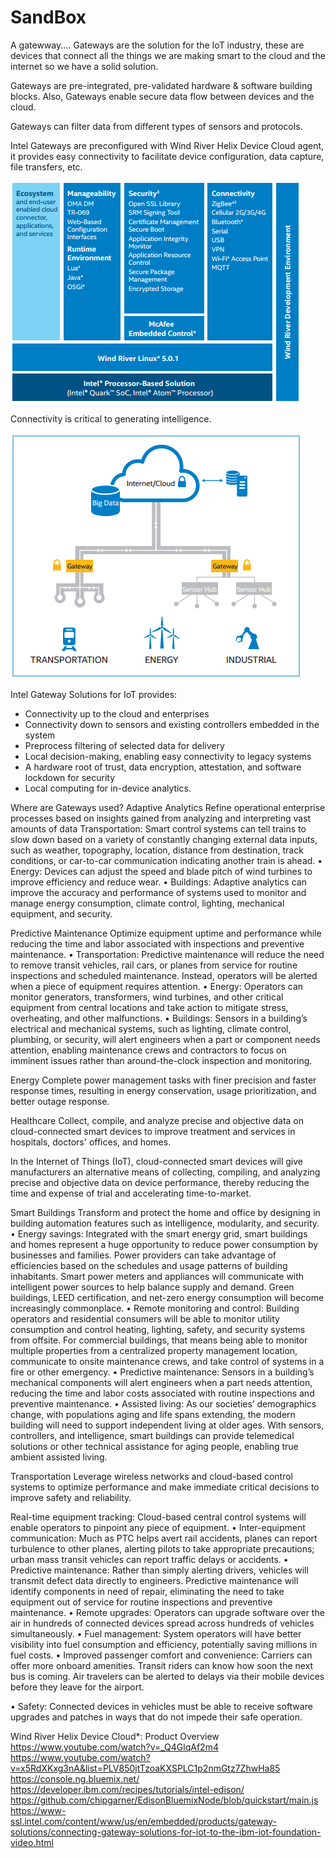 SandBox
==
A gatewway....
Gateways are the solution for the IoT industry, these are devices that connect all the things we are making smart to the cloud and the internet so we have a solid solution.

Gateways are pre-integrated, pre-validated hardware & software building blocks. Also, Gateways enable secure data flow between devices and the cloud.

Gateways can filter data from different types of sensors and protocols.

Intel Gateways are preconfigured with Wind River Helix Device Cloud agent, it provides easy connectivity to facilitate device configuration, data capture, file transfers, etc.

![ Intel® Gateway Solutions for IoT Software Stack.](iotSoftwareStack.PNG)

Connectivity is critical to generating intelligence.

![](iotGateways.PNG)

Intel Gateway Solutions for IoT provides:

- Connectivity up to the cloud and enterprises
- Connectivity down to sensors and existing controllers embedded in the system
- Preprocess filtering of selected data for delivery
- Local decision-making, enabling easy connectivity to legacy systems
- A hardware root of trust, data encryption, attestation, and software lockdown for security
- Local computing for in-device analytics.


Where are Gateways used?
Adaptive Analytics
Refine operational enterprise processes based on insights gained from analyzing and interpreting vast amounts of data
Transportation: Smart control systems can tell trains to slow
down based on a variety of constantly changing external data
inputs, such as weather, topography, location, distance from destination,
track conditions, or car-to-car communication indicating
another train is ahead.
• Energy: Devices can adjust the speed and blade pitch of wind
turbines to improve efficiency and reduce wear.
• Buildings: Adaptive analytics can improve the accuracy and
performance of systems used to monitor and manage energy
consumption, climate control, lighting, mechanical equipment,
and security.

Predictive Maintenance
Optimize equipment uptime and performance while reducing the time and labor associated with inspections and preventive maintenance.
• Transportation: Predictive maintenance will reduce the need to
remove transit vehicles, rail cars, or planes from service for routine
inspections and scheduled maintenance. Instead, operators will
be alerted when a piece of equipment requires attention.
• Energy: Operators can monitor generators, transformers, wind
turbines, and other critical equipment from central locations
and take action to mitigate stress, overheating, and other
malfunctions.
• Buildings: Sensors in a building’s electrical and mechanical
systems, such as lighting, climate control, plumbing, or security,
will alert engineers when a part or component needs attention,
enabling maintenance crews and contractors to focus on
imminent issues rather than around-the-clock inspection and
monitoring.


Energy
Complete power management tasks with finer precision and faster response times, resulting in energy conservation, usage prioritization, and better outage response.



Healthcare
Collect, compile, and analyze precise and objective data on cloud-connected smart devices to improve treatment and services in hospitals, doctors' offices, and homes.

In the Internet of Things (IoT), cloud-connected smart devices will
give manufacturers an alternative means of collecting, compiling,
and analyzing precise and objective data on device performance,
thereby reducing the time and expense of trial and accelerating
time-to-market. 



Smart Buildings
Transform and protect the home and office by designing in building automation features such as intelligence, modularity, and security.
• Energy savings: Integrated with the smart energy grid, smart
buildings and homes represent a huge opportunity to reduce
power consumption by businesses and families. Power providers
can take advantage of efficiencies based on the schedules and
usage patterns of building inhabitants. Smart power meters and
appliances will communicate with intelligent power sources to
help balance supply and demand. Green buildings, LEED certification,
and net-zero energy consumption will become increasingly
commonplace.
• Remote monitoring and control: Building operators and residential
consumers will be able to monitor utility consumption
and control heating, lighting, safety, and security systems from
offsite. For commercial buildings, that means being able to
monitor multiple properties from a centralized property management
location, communicate to onsite maintenance crews,
and take control of systems in a fire or other emergency.
• Predictive maintenance: Sensors in a building’s mechanical
components will alert engineers when a part needs attention,
reducing the time and labor costs associated with routine
inspections and preventive maintenance.
• Assisted living: As our societies’ demographics change, with
populations aging and life spans extending, the modern building
will need to support independent living at older ages. With
sensors, controllers, and intelligence, smart buildings can provide
telemedical solutions or other technical assistance for aging
people, enabling true ambient assisted living.


Transportation
Leverage wireless networks and cloud-based control systems to optimize performance and make immediate critical decisions to improve safety and reliability.

 Real-time equipment tracking: Cloud-based central control systems
will enable operators to pinpoint any piece of equipment.
• Inter-equipment communication: Much as PTC helps avert rail
accidents, planes can report turbulence to other planes, alerting
pilots to take appropriate precautions; urban mass transit vehicles
can report traffic delays or accidents.
• Predictive maintenance: Rather than simply alerting drivers,
vehicles will transmit defect data directly to engineers. Predictive
maintenance will identify components in need of repair, eliminating
the need to take equipment out of service for routine inspections
and preventive maintenance.
• Remote upgrades: Operators can upgrade software over the
air in hundreds of connected devices spread across hundreds of
vehicles simultaneously.
• Fuel management: System operators will have better visibility
into fuel consumption and efficiency, potentially saving millions
in fuel costs.
• Improved passenger comfort and convenience: Carriers can
offer more onboard amenities. Transit riders can know how soon
the next bus is coming. Air travelers can be alerted to delays via
their mobile devices before they leave for the airport.

• Safety: Connected devices in vehicles must be able to receive
software upgrades and patches in ways that do not impede their
safe operation.



Wind River Helix Device Cloud*: Product Overview
https://www.youtube.com/watch?v=_Q4GlqAf2m4
https://www.youtube.com/watch?v=x5RdXKxg3nA&list=PLV850jtTzoaKXSPLC1p2nmGtz7ZhwHa85
https://console.ng.bluemix.net/
https://developer.ibm.com/recipes/tutorials/intel-edison/
https://github.com/chipgarner/EdisonBluemixNode/blob/quickstart/main.js
https://www-ssl.intel.com/content/www/us/en/embedded/products/gateway-solutions/connecting-gateway-solutions-for-iot-to-the-ibm-iot-foundation-video.html


